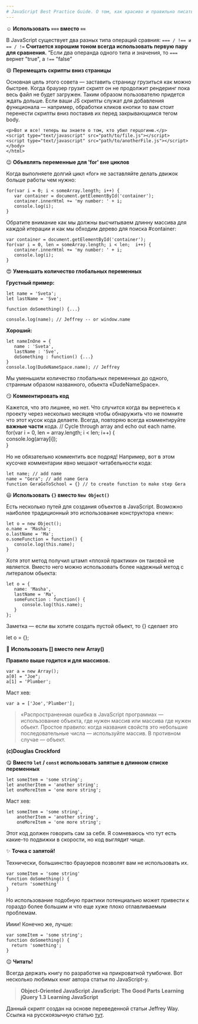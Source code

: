 ```yaml
---
# JavaScript Best Practice Guide. О том, как красиво и правильно писать на JavaScript. 
---
```


:relaxed:  **Использовать `===` вместо `==`** 

В JavaScript существует два разных типа операций сравния: `=== / !== и == / !=` 
**Считается хорошим тоном всегда использовать первую пару для сравнения.**
“Если два операнда одного типа и значения, то `===` вернет "true", а `!==` "false”


:smile:  **Перемещать скрипты вниз страницы**

Основная цель этого совета — заставить страницу грузиться как можно быстрее. Когда браузер грузит скрипт он не продолжит рендеринг пока весь файл не будет загружен. Таким образом пользователю придется ждать дольше.
Если ваши JS скрипты служат для добавления функционала — например, обработки кликов кнопки то вам стоит перенести скрипты вниз поставив их перед закрывающимся тегом body.
```
<p>Вот и все! теперь вы знаете о том, кто убил герцогиню.</p>  
<script type="text/javascript" src="path/to/file.js"></script>  
<script type="text/javascript" src="path/to/anotherFile.js"></script>  
</body>  
</html>
```
:wink:  **Объявлять переменные для 'for' вне циклов**

Когда выполняете долгий цикл «for» не заставляйте делать движок больше работы чем нужно:
```
for(var i = 0; i < someArray.length; i++) {  
   var container = document.getElementById('container');  
   container.innerHtml += 'my number: ' + i;  
   console.log(i);  
}  

```
Обратите внимание как мы должны высчитываем длинну массива для каждой итерации и как мы обходим дерево для поиска #container:
```
var container = document.getElementById('container');  
for(var i = 0, len = someArray.length; i < len;  i++) {  
   container.innerHtml += 'my number: ' + i;  
   console.log(i);  
}  
```
:heart_eyes:  **Уменьшать количество глобальных переменных**

**Грустный пример:**
```
let name = 'Sveta';  
let lastName = 'Sve';  
  
function doSomething() {...}  
  
console.log(name); // Jeffrey -- or window.name  
```

**Хороший:**
```
let nameInOne = {  
   name : 'Sveta',  
   lastName : 'Sve',  
   doSomething : function() {...}  
}  
console.log(DudeNameSpace.name); // Jeffrey  
```
Мы уменьшили количество глобальных переменных до одного, странным образом названного, обьекта «DudeNameSpace».

:smirk: **Комментировать код**

Кажется, что это лишнее, но нет. Что случится когда вы вернетесь к проекту через несколько месяцев чтобы обнаружить что не помните что этот кусок кода делаете.  Всегда, повторяю всегда комментируйте **важные части** кода. 
// Cycle through array and echo out each name.   
for(var i = 0, len = array.length; i < len; i++) {  
   console.log(array[i]);  
}  

Но не обязательно комментить все подряд! Например, вот в этом кусочке комментарии явно мешают читабельности кода: 
```
let name; // add name
name = "Gera"; // add name Gera
function GeraGoToSchool = {} // to create function to make step Gera
```

:smiley:  **Использовать `{}` вместо `New Object()`**

Есть несколько путей для создания объектов в JavaScript. Возможно наиболее традиционный это использование конструктора «new»:
```
let o = new Object();  
o.name = 'Masha';  
o.lastName = 'Ma';  
o.someFunction = function() {  
   console.log(this.name);  
}  
```

Хотя этот метод получил штамп «плохой практики» он таковой не является. Вместо него можно использовать более надежный метод c литералом обьекта:
```
let o = {  
   name: 'Masha',  
   lastName = 'Ma',  
   someFunction : function() {  
      console.log(this.name);  
   }  
};  
```

Заметка — если вы хотите создать пустой обьект, то {} сделает это

let o = {};  

:yellow_heart:  **Использовать [] вместо new Array()**

**Правило выше годится и для массивов.**
```
var a = new Array();  
a[0] = "Joe";  
a[1] = 'Plumber';  

```
Маст хев: 
```
var a = ['Joe','Plumber'];  
```
>«Распространенная ошибка в JavaSсript программах — использование объекта, где нужен массив или массива где нужен обьект. Простое правило: когда названия свойств это небольшие последовательные числа — используйте массив. В противном случае — объект.

**(с)Douglas Crockford**


:yum:  **Вместо `let` / `const` использовать запятые в длинном списке переменных**
```
let someItem = 'some string';  
let anotherItem = 'another string';  
let oneMoreItem = 'one more string';  
```

Маст хев:

```
let someItem = 'some string',  
    anotherItem = 'another string',  
    oneMoreItem = 'one more string';  
```
Этот код должен говорить сам за себя. Я сомневаюсь что тут есть какие-то подвижки в скорости, но код выглядит чище.

:sparkles:  **Точка с запятой!**

Технически, большинство браузеров позволят вам не использовать их.
```
var someItem = 'some string'  
function doSomething() {  
  return 'something'  
}  
```

Но использование подобную практики потенциально может привести к гораздо более большим и что еще хуже плохо отлавливаемым проблемам.

Ииии! Конечно же, лучше: 
```
var someItem = 'some string';  
function doSomething() {  
  return 'something';  
}  
```
:relieved:  **Читать!**

 Всегда держать книгу по разработке на прикроватной тумбочке. Вот несколько любимых книг автора статьи по JavaScript-у.

>**Object-Oriented JavaScript**
**JavaScript: The Good Parts**
**Learning jQuery 1.3**
**Learning JavaScript**

Данный скрипт создан на основе переведенной статьи Jeffrey Way. Ссылка на русскоязычную статью [тут](https://habr.com/ru/post/175283/).

